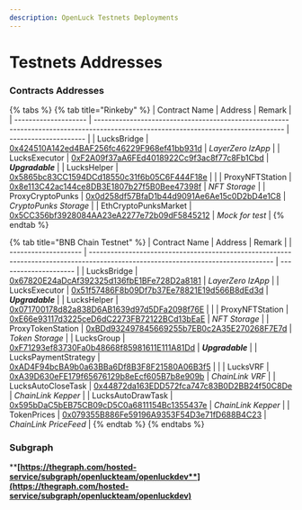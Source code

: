 ```yaml
---
description: OpenLuck Testnets Deployments
---
```


# Testnets Addresses

### **Contracts Addresses**

{% tabs %}
{% tab title="Rinkeby" %}
| Contract Name        | Address                                                                                                                            | Remark                |
| -------------------- | ---------------------------------------------------------------------------------------------------------------------------------- | --------------------- |
| LucksBridge          | [0x424510A142ed4BAF256fc46229F968ef41bb931d](https://rinkeby.etherscan.io/address/0x424510A142ed4BAF256fc46229F968ef41bb931d#code) | _LayerZero lzApp_     |
| LucksExecutor        | [0xF2A09f37aA6FEd4018922Cc9f3ac8f77c8Fb1Cbd](https://rinkeby.etherscan.io/address/0xF2A09f37aA6FEd4018922Cc9f3ac8f77c8Fb1Cbd#code) | _**Upgradable**_      |
| LucksHelper          | [0x5865bc83CC1594DCd18550c31f6b05C6F444F18e](https://rinkeby.etherscan.io/address/0x5865bc83CC1594DCd18550c31f6b05C6F444F18e#code) |                       |
| ProxyNFTStation      | [0x8e113C42ac144ce8DB3E1807b27f5B0Bee47398f](https://rinkeby.etherscan.io/address/0x8e113C42ac144ce8DB3E1807b27f5B0Bee47398f#code) | _NFT Storage_         |
| ProxyCryptoPunks     | [0x0d258df57BfaD1b44d9091Ae6Ae15c0D2bD4e1C8](https://rinkeby.etherscan.io/address/0x0d258df57BfaD1b44d9091Ae6Ae15c0D2bD4e1C8#code) | _CryptoPunks Storage_ |
| EthCryptoPunksMarket | [0x5CC356bf3928084AA23eA2277e72b09dF5845212](https://rinkeby.etherscan.io/address/0x5CC356bf3928084AA23eA2277e72b09dF5845212#code) | _Mock for test_       |
{% endtab %}

{% tab title="BNB Chain Testnet" %}
| Contract Name        | Address                                                                                                                           | Remark                |
| -------------------- | --------------------------------------------------------------------------------------------------------------------------------- | --------------------- |
| LucksBridge          | [0x67820E24aDcAf392325d136fbE1BFe728D2a8181](https://testnet.bscscan.com/address/0x67820E24aDcAf392325d136fbE1BFe728D2a8181#code) | _LayerZero lzApp_     |
| LucksExecutor        | [0x51f57486F8b09Df7b37Ee78821E19d566B8dEd3d](https://testnet.bscscan.com/address/0x51f57486F8b09Df7b37Ee78821E19d566B8dEd3d#code) | _**Upgradable**_      |
| LucksHelper          | [0x071700178d82a838D6AB1639d97d5DFa2098f76E](https://testnet.bscscan.com/address/0x071700178d82a838D6AB1639d97d5DFa2098f76E#code) |                       |
| ProxyNFTStation      | [0xE66e93117d3225ceD6dC2273FB72122BCd13bEaE](https://testnet.bscscan.com/address/0xE66e93117d3225ceD6dC2273FB72122BCd13bEaE#code) | _NFT Storage_         |
| ProxyTokenStation    | [0xBDd932497845669255b7EB0c2A35E270268F7E7d](https://testnet.bscscan.com/address/0xBDd932497845669255b7EB0c2A35E270268F7E7d#code) | _Token Storage_       |
| LucksGroup           | [0xF71293ef83730Fa0b48668f85981611E111A81Dd](https://testnet.bscscan.com/address/0xF71293ef83730Fa0b48668f85981611E111A81Dd#code) | _**Upgradable**_      |
| LucksPaymentStrategy | [0xAD4F94bcBA9b0a63BBa6Df8B3F8F21580A06B3f5](https://testnet.bscscan.com/address/0xAD4F94bcBA9b0a63BBa6Df8B3F8F21580A06B3f5#code) |                       |
| LucksVRF             | [0xA39D630eFE179f65676129b8eEcf605B7b8e909b](https://testnet.bscscan.com/address/0xA39D630eFE179f65676129b8eEcf605B7b8e909b#code) | _ChainLink VRF_       |
| LucksAutoCloseTask   | [0x44872da163EDD572fca747c83B0D2BB24f50C8De](https://testnet.bscscan.com/address/0x44872da163EDD572fca747c83B0D2BB24f50C8De#code) | _ChainLink Kepper_    |
| LucksAutoDrawTask    | [0x595bDaC5bEB75CB09cD5C0a6811154Bc1355437e](https://testnet.bscscan.com/address/0x595bDaC5bEB75CB09cD5C0a6811154Bc1355437e#code) | _ChainLink Kepper_    |
| TokenPrices          | [0x079355B886Fe59196A9353F54D3e71fD688B4C23](https://testnet.bscscan.com/address/0x079355B886Fe59196A9353F54D3e71fD688B4C23#code) | _ChainLink PriceFeed_ |
{% endtab %}
{% endtabs %}

### **Subgraph**

****[**https://thegraph.com/hosted-service/subgraph/openluckteam/openluckdev**](https://thegraph.com/hosted-service/subgraph/openluckteam/openluckdev)****
